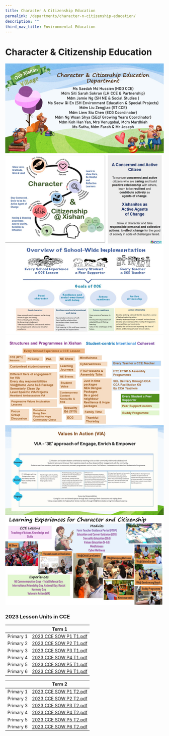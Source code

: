 ```yaml
---
title: Character & Citizenship Education
permalink: /departments/character-n-citizenship-education/
description: ""
third_nav_title: Environmental Education
---
```

# **Character & Citizenship Education**

![](/images/cce%202023%20Slide1.jpg)
![](/images/cce%202023%20Slide2.jpg)
![](/images/Slide3.jpg)
![](/images/Slide4.jpg)
![](/images/Slide5.jpg)
![](/images/CCE%20Slide1.jpeg)

### 2023 Lesson Units in CCE

|  	| Term 1 	|
| ---	|---	|
| Primary 1 	| [2023 CCE SOW P1 T1.pdf](/files/2023%20CCE%20SOW%20P1%20T1.pdf)
| Primary 2 	| 	[2023 CCE SOW P2 T1.pdf](/files/2023%20CCE%20SOW%20P2%20T1.pdf)
| Primary 3 	| [2023 CCE SOW P3 T1.pdf](/files/2023%20CCE%20SOW%20P3%20T1.pdf)
| Primary 4 	| [2023 CCE SOW P4 T1.pdf](/files/2023%20CCE%20SOW%20P4%20T1.pdf)
| Primary 5 	| 	[2023 CCE SOW P5 T1.pdf](/files/2023%20CCE%20SOW%20P5%20T1.pdf)
Primary 6 	| [2023 CCE SOW P6 T1.pdf](/files/2023%20CCE%20SOW%20P6%20T1.pdf)	

|  	| Term 2 	|
| ---	|---	|
| Primary 1 	| [2023 CCE SOW P1 T2.pdf](/files/2023%20CCE%20SOW%20P1%20T2.pdf)
| Primary 2 	| [2023 CCE SOW P2 T2.pdf](/files/2023%20CCE%20SOW%20P2%20T2.pdf)
| Primary 3 	| [2023 CCE SOW P3 T2.pdf](/files/2023%20CCE%20SOW%20P3%20T2.pdf)
| Primary 4 	| [2023 CCE SOW P4 T2.pdf](/files/2023%20CCE%20SOW%20P4%20T2.pdf)
| Primary 5 | 	[2023 CCE SOW P5 T2.pdf](/files/2023%20CCE%20SOW%20P5%20T2.pdf)
| Primary 6  | [2023 CCE SOW P6 T2.pdf](/files/2023%20CCE%20SOW%20P6%20T2.pdf)
